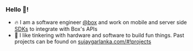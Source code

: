 ### Hello :wave:!

- 🔥 I am a software engineer [@box](https://www.box.com/) and work on mobile and server side [SDKs](https://github.com/box/sdks) to integrate with Box's APIs
- :triangular_ruler: I like tinkering with hardware and software to build fun things. Past projects can be found on [sujaygarlanka.com/#!projects](https://sujaygarlanka.com/#!projects)

